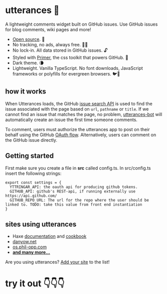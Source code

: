 # utterances 🔮

A lightweight comments widget built on GitHub issues. Use GitHub issues for blog comments, wiki pages and more!

- [Open source](https://github.com/utterance). 🙌
- No tracking, no ads, always free. 📡🚫
- No lock-in. All data stored in GitHub issues. 🔓
- Styled with [Primer](http://primer.style), the css toolkit that powers GitHub. 💅
- Dark theme. 🌘
- Lightweight. Vanilla TypeScript. No font downloads, JavaScript frameworks or polyfills for evergreen browsers. 🐦🌲

## how it works

When Utterances loads, the GitHub [issue search API](https://developer.github.com/v3/search/#search-issues) is used to find the issue associated with the page based on `url`, `pathname` or `title`. If we cannot find an issue that matches the page, no problem, [utterances-bot](https://github.com/utterances-bot) will automatically create an issue the first time someone comments.

To comment, users must authorize the utterances app to post on their behalf using the GitHub [OAuth flow](https://developer.github.com/v3/oauth/#web-application-flow). Alternatively, users can comment on the GitHub issue directly.

## Getting started

First make sure you create a file in **src** called config.ts. In src/config.ts insert the following strings:

```
export const settings = {
  YTTRINGAR_API: the oauth api for producing github tokens.
  GITHUB_API: github's REST-api, if running externally use https://api.github.com/
  GITHUB_REPO_URL: The url for the repo where the user should be linked to. TODO: take this value from front end instantiation
}
```

<!-- TODO: create default config values -->

## sites using utterances

- Haxe [documentation](https://haxe.org/manual) and [cookbook](https://code.haxe.org/)
- [danyow.net](https://danyow.net)
- [os.phil-opp.com](https://os.phil-opp.com/second-edition)
- **[and many more...](https://github.com/utterance/utterances/blob/master/SITES.md#sites-using-utterances)**

Are you using utterances? [Add your site](https://github.com/utterance/utterances/edit/master/SITES.md) to the list!

# try it out 👇👇👇
